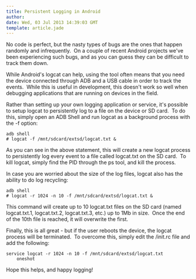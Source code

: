 ```yaml
---
title: Persistent Logging in Android
author: 
date: Wed, 03 Jul 2013 14:39:03 GMT
template: article.jade
---
```


No code is perfect, but the nasty types of bugs are the ones that happen randomly and infrequently.  On a couple of recent Android projects we've been experiencing such bugs, and as you can guess they can be difficult to track them down.

While Android's logcat can help, using the tool often means that you need the device connected through ADB and a USB cable in order to track the events.  While this is useful in development, this doesn't work so well when debugging applications that are running on devices in the field.

Rather than setting up your own logging application or service, it's possible to setup logcat to persistently log to a file on the device or SD card.  To do this, simply open an ADB Shell and run logcat as a background process with the -f option:

```
adb shell
# logcat -f /mnt/sdcard/extsd/logcat.txt &
```

As you can see in the above statement, this will create a new logcat process to persistently log every event to a file called logcat.txt on the SD card.  To kill logcat, simply find the PID through the ps tool, and kill the process.

In case you are worried about the size of the log files, logcat also has the ability to do log recycling:

```
adb shell
# logcat -r 1024 -n 10 -f /mnt/sdcard/extsd/logcat.txt &
```

This command will create up to 10 logcat.txt files on the SD card (named logcat.txt.1, logcat.txt.2, logcat.txt.3, etc.) up to 1Mb in size.  Once the end of the 10th file is reached, it will overwrite the first.

Finally, this is all great - but if the user reboots the device, the logcat process will be terminated.  To overcome this, simply edit the /init.rc file and add the following:

```
service logcat -r 1024 -n 10 -f /mnt/sdcard/extsd/logcat.txt
    oneshot
```

Hope this helps, and happy logging!
